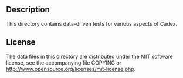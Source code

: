 Description
------------

This directory contains data-driven tests for various aspects of Cadex.

License
--------

The data files in this directory are distributed under the MIT software
license, see the accompanying file COPYING or
http://www.opensource.org/licenses/mit-license.php.


